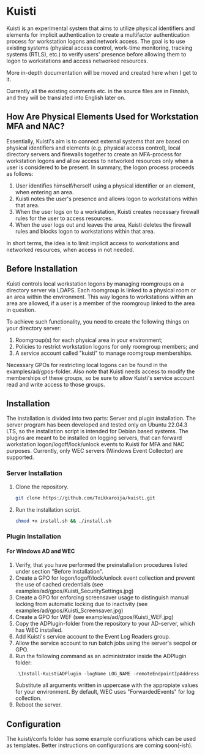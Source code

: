 # Kuisti
Kuisti is an experimental system that aims to utilize physical identifiers and elements for implicit authentication to create a multifactor authentication process for workstation logons and network access. The goal is to use existing systems (physical access control, work-time monitoring, tracking systems (RTLS), etc.) to verify users' presence before allowing them to logon to workstations and access networked resources.

More in-depth documentation will be moved and created here when I get to it.

Currently all the existing comments etc. in the source files are in Finnish, and they will be translated into English later on.

## How Are Physical Elements Used for Workstation MFA and NAC?

Essentially, Kuisti's aim is to connect external systems that are based on physical identifiers and elements (e.g. physical access control), local directory servers and firewalls together to create an MFA-process for workstation logons and allow access to networked resources only when a user is considered to be present. In summary, the logon process proceeds as follows:
1. User identifies himself/herself using a physical identifier or an element, when entering an area.
2. Kuisti notes the user's presence and allows logon to workstations within that area.
3. When the user logs on to a workstation, Kuisti creates necessary firewall rules for the user to access resources.
4. When the user logs out and leaves the area, Kuisti deletes the firewall rules and blocks logon to workstations within that area.

In short terms, the idea is to limit implicit access to workstations and networked resources, when access in not needed.

## Before Installation
Kuisti controls local workstation logons by managing roomgroups on a directory server via LDAPS. Each roomgroup is linked to a physical room or an area within the environment. This way logons to workstations within an area are allowed, if a user is a member of the roomgroup linked to the area in question.

To achieve such functionality, you need to create the following things on your directory server:
1. Roomgroup(s) for each physical area in your environment;
2. Policies to restrict workstation logons for only roomgroup members; and
3. A service account called "kuisti" to manage roomgroup memberships.

Necessary GPOs for restricting local logons can be found in the examples/ad/gpos-folder.
Also note that Kuisti needs access to modify the memberships of these groups, so be sure to allow Kuisti's service account read and write access to those groups.


## Installation

The installation is divided into two parts: Server and plugin installation. The server program has been developed and tested only on Ubuntu 22.04.3 LTS, so the installation script is intended for Debian based systems.
The plugins are meant to be installed on logging servers, that can forward workstation logon/logoff/lock/unlock events to Kuisti for MFA and NAC purposes. Currently, only WEC servers (Windows Event Collector) are supported.

### Server Installation

1. Clone the repository.
   ```bash
   git clone https://github.com/Toikkaroija/kuisti.git
   ```
2. Run the installation script.
   ```bash
   chmod +x install.sh && ./install.sh
   ```

### Plugin Installation
#### For Windows AD and WEC

1. Verify, that you have performed the preinstallation procedures listed under section "Before Installation".
2. Create a GPO for logon/logoff/lock/unlock event collection and prevent the use of cached credentials (see examples/ad/gpos/Kuisti_SecuritySettings.jpg)
3. Create a GPO for enforcing screensaver usage to distinguish manual locking from automatic locking due to inactivity (see examples/ad/gpos/Kuisti_Screensaver.jpg)
4. Create a GPO for WEF (see examples/ad/gpos/Kuisti_WEF.jpg)
5. Copy the ADPlugin-folder from the repository to your AD-server, which has WEC installed.
6. Add Kuisti's service account to the Event Log Readers group.
7. Allow the service account to run batch jobs using the server's secpol or GPO.
8. Run the following command as an administrator inside the ADPlugin folder:
   ```powershell
   .\Install-KuistiADPlugin -logName LOG_NAME -remoteEndpointIpAddress KUISTI_IP -remoteEndpointPort KUISTI_PORT
   ```
   Substitute all arguments written in uppercase with the appropiate values for your environment. By default, WEC uses "ForwardedEvents" for log collection.
9. Reboot the server.
   

## Configuration

The kuisti/confs folder has some example confiurations which can be used as templates. Better instructions on configurations are coming soon(-ish).
